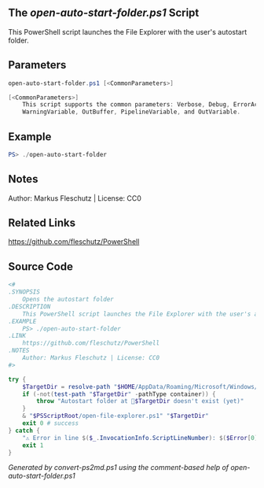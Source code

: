 ## The *open-auto-start-folder.ps1* Script

This PowerShell script launches the File Explorer with the user's autostart folder.

## Parameters
```powershell
open-auto-start-folder.ps1 [<CommonParameters>]

[<CommonParameters>]
    This script supports the common parameters: Verbose, Debug, ErrorAction, ErrorVariable, WarningAction, 
    WarningVariable, OutBuffer, PipelineVariable, and OutVariable.
```

## Example
```powershell
PS> ./open-auto-start-folder

```

## Notes
Author: Markus Fleschutz | License: CC0

## Related Links
https://github.com/fleschutz/PowerShell

## Source Code
```powershell
<#
.SYNOPSIS
	Opens the autostart folder
.DESCRIPTION
	This PowerShell script launches the File Explorer with the user's autostart folder.
.EXAMPLE
	PS> ./open-auto-start-folder
.LINK
	https://github.com/fleschutz/PowerShell
.NOTES
	Author: Markus Fleschutz | License: CC0
#>

try {
	$TargetDir = resolve-path "$HOME/AppData/Roaming/Microsoft/Windows/Start Menu/Programs/Startup"
	if (-not(test-path "$TargetDir" -pathType container)) {
		throw "Autostart folder at 📂$TargetDir doesn't exist (yet)"
	}
	& "$PSScriptRoot/open-file-explorer.ps1" "$TargetDir"
	exit 0 # success
} catch {
	"⚠️ Error in line $($_.InvocationInfo.ScriptLineNumber): $($Error[0])"
	exit 1
}
```

*Generated by convert-ps2md.ps1 using the comment-based help of open-auto-start-folder.ps1*
